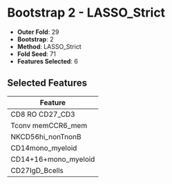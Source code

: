 # Bootstrap 2 - LASSO_Strict

- **Outer Fold**: 29
- **Bootstrap**: 2
- **Method**: LASSO_Strict
- **Fold Seed**: 71
- **Features Selected**: 6

## Selected Features

| Feature |
|---------|
| CD8 RO CD27_CD3 |
| Tconv memCCR6_mem |
| NKCD56hi_nonTnonB |
| CD14mono_myeloid |
| CD14+16+mono_myeloid |
| CD27IgD_Bcells |
